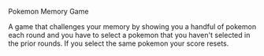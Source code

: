 Pokemon Memory Game

A game that challenges your memory by showing you a handful of pokemon each round and you have to select a pokemon that you haven't selected in the prior rounds. If you select the same pokemon your score resets.